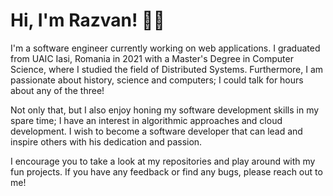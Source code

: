 # Hi, I'm Razvan! 👋🏻

I'm a software engineer currently working on web applications. I graduated from UAIC Iasi, Romania in 2021 with a Master's Degree in Computer Science, where I studied the field of Distributed Systems. Furthermore, I am passionate about history, science and computers; I could talk for hours about any of the three! 

Not only that, but I also enjoy honing my software development skills in my spare time; I have an interest in algorithmic approaches and cloud development. I wish to become a software developer that can lead and inspire others with his dedication and passion.

I encourage you to take a look at my repositories and play around with my fun projects. If you have any feedback or find any bugs, please reach out to me!

